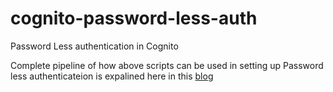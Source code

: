 # cognito-password-less-auth
Password Less authentication in Cognito

Complete pipeline of how above scripts can be used in setting up Password less authenticateion is expalined here in this [blog](https://medium.com/digicred/password-less-authentication-in-cognito-cafa016d4db7?source=friends_link&sk=3053ca422a6fdc406088f03812aebb8c)
